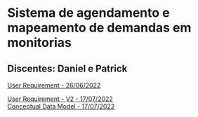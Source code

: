 # Sistema de agendamento e mapeamento de demandas em monitorias
## Discentes: Daniel e Patrick

[User Requirement - 26/06/2022](files/user_requirements.pdf)

[User Requirement - V2 - 17/07/2022](files/user_requirements_v2.pdf)<br/>
[Conceptual Data Model - 17/07/2022](files/conceptual-model.png)